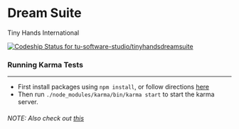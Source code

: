 # Dream Suite
Tiny Hands International

[ ![Codeship Status for tu-software-studio/tinyhandsdreamsuite](https://www.codeship.io/projects/79c5fb20-1e83-0132-0c4f-7a12a542bc63/status?branch=master)](https://www.codeship.io/projects/35545)


### Running Karma Tests
---
 * First install packages using `npm install`, or follow directions [here](http://karma-runner.github.io/0.12/intro/installation.html)
 * Then run `./node_modules/karma/bin/karma start` to start the karma server.
 ###### NOTE: Also check out [this](https://www.airpair.com/angularjs/posts/testing-angular-with-karma)

